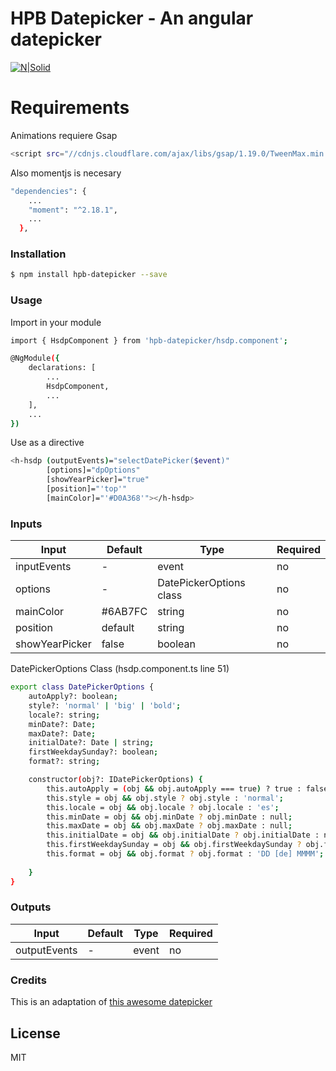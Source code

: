 # HPB Datepicker - An angular datepicker

[![N|Solid](https://s3.amazonaws.com/heelum.com/assets/img/datepicker.jpg)](https://nodesource.com/products/nsolid)


# Requirements
Animations requiere Gsap
```sh
<script src="//cdnjs.cloudflare.com/ajax/libs/gsap/1.19.0/TweenMax.min.js"></script>   
```

Also momentjs is necesary
```sh
"dependencies": {
    ...
    "moment": "^2.18.1",
    ...
  },
```

### Installation

```sh
$ npm install hpb-datepicker --save
```

### Usage
Import in your module

```sh
import { HsdpComponent } from 'hpb-datepicker/hsdp.component';

@NgModule({
    declarations: [
        ...
        HsdpComponent,
        ...
    ],
    ...
})
```

Use as a directive

```sh
<h-hsdp (outputEvents)="selectDatePicker($event)"
        [options]="dpOptions" 
        [showYearPicker]="true" 
        [position]="'top'"
        [mainColor]="'#D0A368'"></h-hsdp>
```

### Inputs

| Input | Default |  Type | Required |
| ------ | ------ | ------ | ------ |
| inputEvents | - | event | no |
| options | - | DatePickerOptions class | no |
| mainColor | #6AB7FC | string | no |
| position | default | string | no |
| showYearPicker | false | boolean | no |

DatePickerOptions Class (hsdp.component.ts line 51)
```sh
export class DatePickerOptions {
    autoApply?: boolean;
    style?: 'normal' | 'big' | 'bold';
    locale?: string;
    minDate?: Date;
    maxDate?: Date;
    initialDate?: Date | string;
    firstWeekdaySunday?: boolean;
    format?: string;

    constructor(obj?: IDatePickerOptions) {
        this.autoApply = (obj && obj.autoApply === true) ? true : false;
        this.style = obj && obj.style ? obj.style : 'normal';
        this.locale = obj && obj.locale ? obj.locale : 'es';
        this.minDate = obj && obj.minDate ? obj.minDate : null;
        this.maxDate = obj && obj.maxDate ? obj.maxDate : null;
        this.initialDate = obj && obj.initialDate ? obj.initialDate : null;
        this.firstWeekdaySunday = obj && obj.firstWeekdaySunday ? obj.firstWeekdaySunday : false;
        this.format = obj && obj.format ? obj.format : 'DD [de] MMMM';
        
    }
}
```


### Outputs

| Input | Default |  Type | Required |
| ------ | ------ | ------ | ------ |
| outputEvents | - | event | no |

### Credits

This is an adaptation of [this awesome datepicker](https://github.com/jkuri/ng2-datepicker)

License
----

MIT
